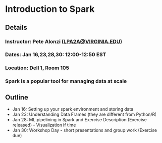 # Introduction to Spark

## Details
### Instructor: Pete Alonzi (LPA2A@VIRGINIA.EDU)
### Dates: Jan 16,23,28,30: 12:00-12:50 EST
### Location: Dell 1, Room 105
### Spark is a popular tool for managing data at scale

## Outline
* Jan 16: Setting up your spark environment and storing data
* Jan 23: Understanding Data Frames (they are different from Python/R) 
* Jan 28: ML pipelining in Spark and Exercise Description (Exercise released) - Visualization if time
* Jan 30: Workshop Day - short presentations and group work (Exercise due)
